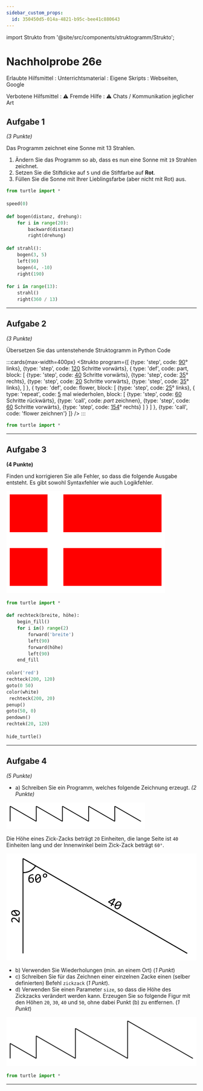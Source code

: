 ```yaml
---
sidebar_custom_props:
  id: 350450d5-014a-4821-b95c-bee41c880643
---
```

import Strukto from '@site/src/components/struktogramm/Strukto';

# Nachholprobe 26e

Erlaubte Hilfsmittel
: Unterrichtsmaterial
: Eigene Skripts
: Webseiten, Google

Verbotene Hilfsmittel
: ⚠️ Fremde Hilfe
: ⚠️ Chats / Kommunikation jeglicher Art


<Solution webKey="12396629-ac7d-4e17-be61-c2271698f9ca" title="Testfragen" open>

## Aufgabe 1
*(3 Punkte)*

Das Programm zeichnet eine Sonne mit 13 Strahlen.
1. Ändern Sie das Programm so ab, dass es nun eine Sonne mit `19` Strahlen zeichnet.
2. Setzen Sie die Stiftdicke auf `5` und die Stiftfarbe auf **Rot**.
3. Füllen Sie die Sonne mit Ihrer Lieblingsfarbe (aber nicht mit Rot) aus.

```py live_py title=aufgabe1.py id=b443e55d-2bb0-4cc3-a892-3e473fd63e9e versioned readonly
from turtle import *

speed(0)

def bogen(distanz, drehung):
    for i in range(20):
        backward(distanz)
        right(drehung)

def strahl():
    bogen(3, 5)
    left(90)
    bogen(4, -10)
    right(190)

for i in range(13):
    strahl()
    right(360 / 13)
```

---

## Aufgabe 2
*(3 Punkte)*

Übersetzen Sie das untenstehende Struktogramm in Python Code

:::cards{max-width=400px}
<Strukto program={[
    {type: 'step', code: <span><u>90</u>° links</span>},
    {type: 'step', code: <span><u>120</u> Schritte vorwärts</span>},
    {
        type: 'def', 
        code: <span>part</span>,
        block: [
            {type: 'step', code: <span><u>40</u> Schritte vorwärts</span>},
            {type: 'step', code: <span><u>35</u>° rechts</span>},
            {type: 'step', code: <span><u>20</u> Schritte vorwärts</span>},
            {type: 'step', code: <span><u>35</u>° links</span>},
        ]
    },
    {
        type: 'def', 
        code: <span>flower</span>,
        block: [
            {type: 'step', code: <span><u>25</u>° links</span>},
            {
                type: 'repeat', 
                code: <span><u>5</u> mal wiederholen</span>,
                block: [
                    {type: 'step', code: <span><u>60</u> Schritte rückwärts</span>},
                    {type: 'call', code: <span><i>part</i> zeichnen</span>},
                    {type: 'step', code: <span><u>60</u> Schritte vorwärts</span>},
                    {type: 'step', code: <span><u>154</u>° rechts</span>}
                ]
            }
        ]
    },
    {type: 'call', code: 'flower zeichnen'}
]} />
:::

```py live_py title=aufgabe2.py versioned id=28e93632-1425-422a-84f1-ea1a3b3511b4 readonly
from turtle import *
```

---

## Aufgabe 3
**(4 Punkte)**

Finden und korrigieren Sie alle Fehler, so dass die folgende Ausgabe entsteht. Es gibt sowohl Syntaxfehler wie auch Logikfehler.

![Dänische Flagge](images/daenemark.svg)

```py live_py title=aufgabe3.py id=5e3d640e-42e2-4433-ab72-8bdff2421565 versioned readonly
from turtle import *

def rechteck(breite, höhe):
    begin_fill()
    for i in() range(2)
        forward('breite')
        left(90)
        forward(höhe)
        left(90)
    end_fill

color('red')
rechteck(200, 120)
goto(0 50)
color(white)
 rechteck(200, 20)
penup()
goto(50, 0)
pendown()
rechtek(20, 120)

hide_turtle()
```
---

## Aufgabe 4
*(5 Punkte)*

- a) Schreiben Sie ein Programm, welches folgende Zeichnung erzeugt. *(2 Punkte)*

![Zick Zack](images/zickzack.svg)

Die Höhe eines Zick-Zacks beträgt `20` Einheiten, die lange Seite ist `40` Einheiten lang und der Innenwinkel beim Zick-Zack beträgt `60°`.

![Ein Zickzack --width=200px](images/zick.png)

- b) Verwenden Sie Wiederholungen (min. an einem Ort) (*1 Punkt*)
- c) Schreiben Sie für das Zeichnen einer einzelnen Zacke einen (selber definierten) Befehl `zickzack` (*1 Punkt*).
- d) Verwenden Sie einen Parameter `size`, so dass die Höhe des Zickzacks verändert werden kann. Erzeugen Sie so folgende Figur mit den Höhen `20`, `30`, `40` und `50`, ohne dabei Punkt (b) zu entfernen. (*1 Punkt*)

![](images/increasing.svg)


```py live_py title=aufgabe4.py versioned id=82ccb407-9975-4d06-a970-958f587143f0 readonly
from turtle import *
```

---

</Solution>
